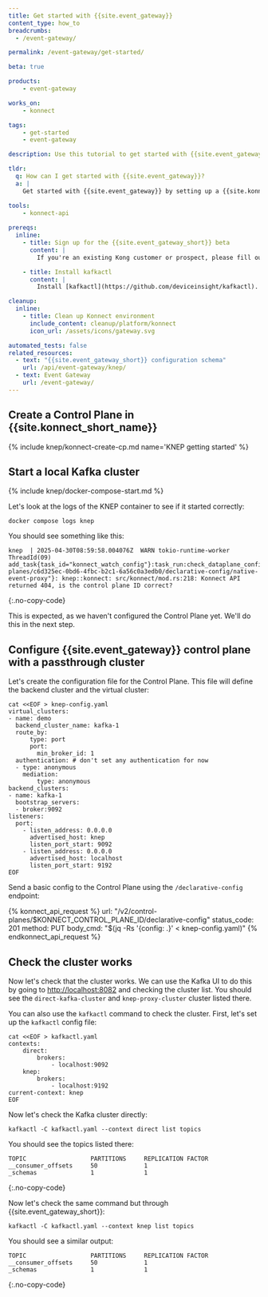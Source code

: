 ```yaml
---
title: Get started with {{site.event_gateway}}
content_type: how_to
breadcrumbs:
  - /event-gateway/

permalink: /event-gateway/get-started/

beta: true

products:
    - event-gateway

works_on:
    - konnect

tags:
    - get-started
    - event-gateway

description: Use this tutorial to get started with {{site.event_gateway}}.

tldr: 
  q: How can I get started with {{site.event_gateway}}?
  a: | 
    Get started with {{site.event_gateway}} by setting up a {{site.konnect_short_name}} Control Plane and a Kafka cluster, then configuring the Control Plane using the `/declarative_config` endpoint of the Control Plane Config API.

tools:
    - konnect-api
  
prereqs:
  inline:
    - title: Sign up for the {{site.event_gateway_short}} beta
      content: |
        If you're an existing Kong customer or prospect, please fill out the [beta participation form](https://konghq.com/lp/register-kafka-proxy-beta) and we will reach out to you.

    - title: Install kafkactl
      content: |
        Install [kafkactl](https://github.com/deviceinsight/kafkactl). You'll need it to interact with Kafka clusters. 

cleanup:
  inline:
    - title: Clean up Konnect environment
      include_content: cleanup/platform/konnect
      icon_url: /assets/icons/gateway.svg

automated_tests: false
related_resources:
  - text: "{{site.event_gateway_short}} configuration schema"
    url: /api/event-gateway/knep/
  - text: Event Gateway
    url: /event-gateway/
---
```


## Create a Control Plane in {{site.konnect_short_name}}

{% include knep/konnect-create-cp.md name='KNEP getting started' %}

## Start a local Kafka cluster

{% include knep/docker-compose-start.md %}

Let's look at the logs of the KNEP container to see if it started correctly:
```shell
docker compose logs knep
```

You should see something like this:
```
knep  | 2025-04-30T08:59:58.004076Z  WARN tokio-runtime-worker ThreadId(09) add_task{task_id="konnect_watch_config"}:task_run:check_dataplane_config{cp_config_url="/v2/control-planes/c6d325ec-0bd6-4fbc-b2c1-6a56c0a3edb0/declarative-config/native-event-proxy"}: knep::konnect: src/konnect/mod.rs:218: Konnect API returned 404, is the control plane ID correct?
```
{:.no-copy-code}

This is expected, as we haven't configured the Control Plane yet. We'll do this in the next step.

## Configure {{site.event_gateway}} control plane with a passthrough cluster 

Let's create the configuration file for the Control Plane. This file will define the backend cluster and the virtual cluster:

```shell
cat <<EOF > knep-config.yaml
virtual_clusters:
- name: demo
  backend_cluster_name: kafka-1
  route_by:
      type: port
      port:
        min_broker_id: 1
  authentication: # don't set any authentication for now 
  - type: anonymous
    mediation:
        type: anonymous
backend_clusters:
- name: kafka-1 
  bootstrap_servers:
  - broker:9092 
listeners:
  port:
    - listen_address: 0.0.0.0
      advertised_host: knep
      listen_port_start: 9092
    - listen_address: 0.0.0.0
      advertised_host: localhost
      listen_port_start: 9192
EOF
```

Send a basic config to the Control Plane using the `/declarative-config` endpoint:

<!--vale off-->
{% konnect_api_request %}
url: "/v2/control-planes/$KONNECT_CONTROL_PLANE_ID/declarative-config"
status_code: 201
method: PUT
body_cmd: "$(jq -Rs '{config: .}' < knep-config.yaml)"
{% endkonnect_api_request %}
<!--vale on-->


## Check the cluster works

Now let's check that the cluster works. We can use the Kafka UI to do this by going to [http://localhost:8082](http://localhost:8082) and checking the cluster list. 
You should see the `direct-kafka-cluster` and `knep-proxy-cluster` cluster listed there.

You can also use the `kafkactl` command to check the cluster. First, let's set up the `kafkactl` config file:
```shell
cat <<EOF > kafkactl.yaml
contexts:
    direct:
        brokers:
            - localhost:9092
    knep:
        brokers:
            - localhost:9192
current-context: knep
EOF
```

Now let's check the Kafka cluster directly:
```shell
kafkactl -C kafkactl.yaml --context direct list topics
```

You should see the topics listed there:
```shell
TOPIC                  PARTITIONS     REPLICATION FACTOR
__consumer_offsets     50             1
_schemas               1              1
```
{:.no-copy-code}

Now let's check the same command but through {{site.event_gateway_short}}:
```shell
kafkactl -C kafkactl.yaml --context knep list topics
```

You should see a similar output:
```shell
TOPIC                  PARTITIONS     REPLICATION FACTOR
__consumer_offsets     50             1
_schemas               1              1
```
{:.no-copy-code}


<!-- 

## Add prefix to the cluster 

TODO!
 -->